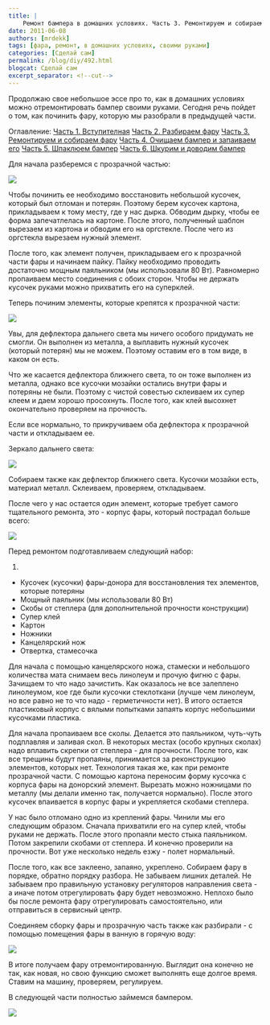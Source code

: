 ```yaml
---
title: |
    Ремонт бампера в домашних условиях. Часть 3. Ремонтируем и собираем фару
date: 2011-06-08
authors: [mrdekk]
tags: [фара, ремонт, в домашних условиях, своими руками]
categories: [Сделай сам]
permalink: /blog/diy/492.html
blogcat: Сделай сам
excerpt_separator: <!--cut-->
---
```


Продолжаю свое небольшое эссе про то, как в домашних условиях можно отремонтировать бампер своими руками. Сегодня речь пойдет о том, как починить фару, которую мы разобрали в предыдущей части.

Оглавление:
[Часть 1. Вступителная](http://itw66.ru/blog/diy/487.html)
[Часть 2. Разбираем фару](http://itw66.ru/blog/diy/488.html)
[Часть 3. Ремонтируем и собираем фару](http://itw66.ru/blog/diy/492.html)
[Часть 4. Очищаем бампер и запаиваем его](http://itw66.ru/blog/diy/493.html)
[Часть 5. Шпаклюем бампер](http://itw66.ru/blog/diy/494.html)
[Часть 6. Шкурим и доводим бампер](http://itw66.ru/blog/diy/496.html)


<!--cut-->


Для начала разберемся с прозрачной частью:


![](http://itw66.ru/uploads/images/00/00/01/2011/06/07/e22b05.jpg)


Чтобы починить ее необходимо восстановить небольшой кусочек, который был отломан и потерян. Поэтому берем кусочек картона, прикладываем к тому месту, где у нас дырка. Обводим дырку, чтобы ее форма запечатлелась на картоне. После этого, полученный шаблон вырезаем из картона и обводим его на оргстекле. После чего из оргстекла вырезаем нужный элемент.

После того, как элемент получен, прикладываем его к прозрачной части фары и начинаем пайку. Пайку необходимо проводить достаточно мощным паяльником (мы использовали 80 Вт). Равномерно пропаиваем место соединения с обоих сторон. Чтобы не держать кусочек руками можно прихватить его на суперклей.

Теперь починим элементы, которые крепятся к прозрачной части:


![](http://itw66.ru/uploads/images/00/00/01/2011/06/07/e20a7f.jpg)


Увы, для дефлектора дальнего света мы ничего особого придумать не смогли. Он выполнен из металла, а выплавить нужный кусочек (который потерян) мы не можем. Поэтому оставим его в том виде, в каком он есть.

Что же касается дефлектора ближнего света, то он тоже выполнен из металла, однако все кусочки мозайки остались внутри фары и потеряны не были. Поэтому с чистой совестью склеиваем их супер клеем и даем хорошо просохнуть. После того, как клей высохнет окончательно проверяем на прочность. 

Если все нормально, то прикручиваем оба дефлектора к прозрачной части и откладываем ее.

Зеркало дальнего света:


![](http://itw66.ru/uploads/images/00/00/01/2011/06/07/7d4f36.jpg)


Собираем также как дефлектор ближнего света. Кусочки мозайки есть, материал металл. Склеиваем, проверяем, откладываем.

После чего у нас остается один элемент, которые требует самого тщательного ремонта, это - корпус фары, который пострадал больше всего:


![](http://itw66.ru/uploads/images/00/00/01/2011/06/07/4f013e.jpg)


Перед ремонтом подготавливаем следующий набор:

1. 
- Кусочек (кусочки) фары-донора для восстановления тех элементов, которые потеряны
- Мощный паяльник (мы использовали 80 Вт)
- Скобы от степлера (для дополнительной прочности конструкции)
- Супер клей
- Картон
- Ножники
- Канцелярский нож
- Отвертка, стамесочка


Для начала с помощью канцелярского ножа, стамески и небольшого количества мата снимаем весь линолеум и прочую фигню с фары. Зачищаем то что надо зачистить. Как оказалось не все залеплено линолеумом, кое где были кусочки стеклоткани (лучше чем линолеум, но все равно не то что надо - герметичности нет). В итого остается пластиковый корпус с вялыми попытками запаять корпус небольшими кусочками пластика.

Для начала пропаиваем все сколы. Делается это паяльником, чуть-чуть подплавляя и заливая скол.  В некоторых местах (особо крупных сколах) надо вплавить скрепки от степлера - для прочности. После того, как все трещины будут пропаяны, принимается за реконструкцию элементов, которых нет. Технология такая же, как при ремонте прозрачной части. С помощью картона переносим форму кусочка с корпуса фары на донорский элемент. Вырезать можно ножницами по металлу (мы делали именно так, получается нормально). После этого кусочек впаивается в корпус фары и укрепляется скобами степлера.

У нас было отломано одно из креплений фары. Чинили мы его следующим образом. Сначала прихватили его на супер клей, чтобы руками не держать. После этого пропаяли место стыка паяльником. Потом закрепили скобами от степлера. И конечно проверили на прочности. Вот уже несколько недель езжу - полет нормальный.

После того, как все заклеено, запаяно, укреплено. Собираем фару в порядке, обратно порядку разбора. Не забываем лишних деталей. Не забываем про правильную установку регуляторов направления света - а иначе потом отрегулировать фару будет невозможно. Неплохо было бы после ремонта фару отрегулировать самостоятельно, или отправиться в сервисный центр.

Соединяем сборку фары и прозрачную часть также как разбирали - с помощью помещения фары в ванную в горячую воду:


![](http://itw66.ru/uploads/images/00/00/01/2011/06/08/ff6282.jpg)


В итоге получаем фару отремонтированную. Выглядит она конечно не так, как новая, но свою функцию сможет выполнять еще долгое время. Ставим на машину, проверяем, регулируем.

В следующей части полностью займемся бампером.


![](http://itw66.ru/uploads/images/00/00/01/2011/06/08/60191a.jpg)

